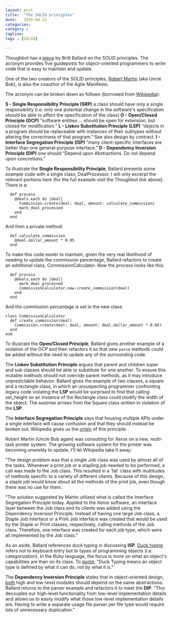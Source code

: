 ```yaml
---
layout: post
title:  "The SOLID principles"
date:   2016-04-23
categories:
category :
tagline:
tags : [SOLID]

---
```


Thoughbot has a [piece](https://robots.thoughtbot.com/back-to-basics-solid) by
Britt Ballard on the SOLID principles. The acronym provides five guideposts for
object-oriented programmers to write code that is easy to maintain and update.

One of the two creators of the SOLID principles, [Robert Martin](https://en.wikipedia.org/wiki/Robert_Cecil_Martin)
(aka Uncle Bob), is also the coauthor of the Agile Manifesto.

The acronym can be broken down as follows (borrowed from [Wikipedia](https://en.wikipedia.org/wiki/SOLID_(object-oriented_design))):

**S - Single Responsibility Principle (SRP)**
  a class should have only a single responsibility (i.e. only one potential change in the software's specification should be able to affect the specification of the class)
**O - Open/Closed Principle (OCP)**
  “software entities … should be open for extension, but closed for modification.”
**L - Liskov Substitution Principle (LSP)**
  “objects in a program should be replaceable with instances of their subtypes without altering the correctness of that program.” See also design by contract.
**I - Interface Segregation Principle (ISP)**
  “many client-specific interfaces are better than one general-purpose interface.”
**D - Dependency Inversion Principle (DIP)**
  one should “Depend upon Abstractions. Do not depend upon concretions.”

To illustrate the **Single Responsibility Principle**, Ballard presents some example
code with a single class, DealProcessor. I will only excerpt the relevant
portions here (for the full example visit the Thoughbot link above). There is a:

```
  def process
    @deals.each do |deal|
      Commission.create(deal: deal, amount: calculate_commission)
      mark_deal_processed
    end
  end
```

And then a private method:

```  
  def calculate_commission
    @deal.dollar_amount * 0.05
  end
```

To make this code easier to maintain, given the very real likelihood of needing
to update the commission percentage, Ballard refactors to create an additional
class, CommissionCalculator. Now the process looks like this:

```
  def process
    @deals.each do |deal|
      mark_deal_processed
      CommissionCalculator.new.create_commission(deal)
    end
  end
```

And the commission percentage is set in the new class:

```
class CommissionCalculator
  def create_commission(deal)
    Commission.create(deal: deal, amount: deal.dollar_amount * 0.05)
  end
end
```

To illustrate the **Open/Closed Principle**, Ballard gives another example of a
violation of the OCP and then refactors it so that new `parse` methods could be
added without the need to update any of the surrounding code.

The **Liskov Substitution Principle** argues that parent and children super and
sub classes should be able to substitute for one another. To ensure this mutable
methods should not override parent methods, as it may introduce unpredictable
behavior. Ballard gives the example of two classes, a square and a rectangle
class, in which an unsuspecting programmer confronting legacy code violating the
**LSP** would be surprised to find that calling set_height on an instance of the
Rectangle class could modify the width of the object. The surprise arrises from
the Square class written in violation of the **LSP**.

The **Interface Segregation Principle** says that housing multiple APIs under a
single interface will cause confusion and that they should instead be broken out.
Wikipedia gives us the [origin](https://en.wikipedia.org/wiki/Interface_segregation_principle)
 of this principle.

Robert Martin (Uncle Bob again) was consulting for Xerox on a new, multi-task printer
system. The growing software system for the printer was becoming unwieldy to update.
I'll let Wikipedia take it away:

"The design problem was that a single Job class was used by almost all of the tasks. Whenever a print job or a stapling job needed to be performed, a call was made to the Job class. This resulted in a 'fat' class with multitudes of methods specific to a variety of different clients. Because of this design, a staple job would know about all the methods of the print job, even though there was no use for them.

"The solution suggested by Martin utilized what is called the Interface Segregation Principle today. Applied to the Xerox software, an interface layer between the Job class and its clients was added using the Dependency Inversion Principle. Instead of having one large Job class, a Staple Job interface or a Print Job interface was created that would be used by the Staple or Print classes, respectively, calling methods of the Job class. Therefore, one interface was created for each job type, which were all implemented by the Job class."

As an aside, Ballard references duck typing in discussing **ISP**. [Duck typing](https://en.wikipedia.org/wiki/Duck_typing) refers not to keyboard entry
but to types of programming objects (i.e. categorization). In the Ruby language,
the focus is more on what an object's capabilities are than on its class. To [quote](http://rubylearning.com/satishtalim/duck_typing.html), "Duck Typing
means an object type is defined by what it can do, not by what it is."

The **Dependency Inversion Principle** states that in object-oriented design,
[both](https://en.wikipedia.org/wiki/Dependency_inversion_principle) high and
low-level modules should depend on the same abstractions. Ballard returns to the
parser example and refactors it to meet the **DIP**. "This decouples our
high-level functionality from low-level implementation details and allows us to
easily modify what those low-level implementation details are. Having to write a
separate usage file parser per file type would require lots of unnecessary duplication."
